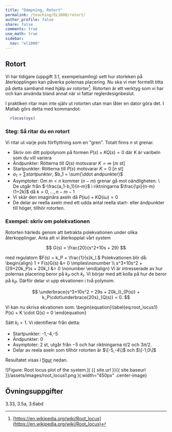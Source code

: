 ```yaml
---
title: "Dämpning, Rotort"
permalink: /teaching/EL1000/rotort/
author_profile: false
share: false
comments: true
use_math: true
sidebar:
  nav: "el1000"
---
```


## Rotort
Vi har tidigare (uppgift 3.1, exempelsamling) sett hur storleken på återkopplingen kan påverka polernas placering. Nu ska vi mer formellt titta på detta samband med hjälp av _rotorter_[^1]. Rotorten är ett verktyg som vi har och kan använda bland annat när vi fattar reglerdesignbeslut. 

I praktiken ritar man inte själv ut rotorten utan man låter en dator göra det. I Matlab görs detta med kommandot: 

```matlab
  rlocus(sys)
```

### Steg: Så ritar du en rotort
Vi ritar ut varje pols förflyttning som en "gren". Totalt finns $n$ st grenar.
* Skriv om ditt polpolynom på formen $P(s) + KQ(s) = 0$ där K är varibeln som du vill variera
* Ändpunkter: Rötterna till $Q(s)$ motsvarar $K = \infty$ [$m$ st]
* Startpunkter: Rötterna till $P(s)$ motsvarar $K = 0$ [$n$ st] 
* $a_1 = \sum{startpunkter}$, $b_1 = \sum{\ddot andpunkter}$
* Asymptoter: Om $m<n$ kommer $(n-m)$ grenar gå mot oändligheten. \\ De utgår från $-\frac{a_1-b_1}{n-m}$ i riktningarna $\frac{\pi}{n-m}(1+2k)$ då $k=0,\ldots,n-m-1$
* Vi skär den imaginära axeln då $P(i\omega) + KQ(i\omega) = 0$
* De delar av reella axeln med ett udda antal reella start- eller ändpunkter till höger, tillhör rotorten.



### Exempel: skriv om polekvationen
Rotorten härleds genom att betrakta polekvationen under olika återkopplingar. Anta att vi återkopplat vårt system

$$
G(s) = \frac{20}{s^2+10s + 29}
$$

med regulatorn $F(s) = k_P + \frac{1}{s}k_I.$ Polekvationen blir då: 
\begin{align}
1 + F(s)G(s) &= 0 \implies\nonumber \\\\ s^3+10s^2 + (29+20k_P)s + 20k_I &= 0 \nonumber 
\end{align}
Vi är intresserade av hur polernas placering beror på $k_P$ och $k_I$. Vi börjar med att kolla på hur de beror på $k_P$. Därför delar vi upp ekvationen i två polynom: 

$$
\underbrace{s^3+10s^2 + 29s + 20k_I}_{P(s)} + k_P\cdot\underbrace{20s}_{Q(s)} = 0.
$$

Vi kan nu skriva ekvationen som:
\begin{equation}\label{eq:root_locus1}
P(s) + K \cdot Q(s) = 0 
\end{equation}

Sätt $k_I=1$. Vi identifierar från detta:
* Startpunkter: -1,-4,-5
* Ändpunkter: 0
* Asymptoter: 2 st, utgår från $-5$ och har riktningarna $\pi/2$ och $3\pi/2$.
* Delar av reela axeln som tillhör rotorten är $\[-5,-4\]$ och $\[-1,0\]$

Resultatet visas i [figur](#root_locus_figure) nedan.

<a name="root_locus_figure"></a>
![Figure: Root locus plot of the system.]( {{ site.url }}{{ site.baseurl }}/assets/images/root_locus1.png ){:width="450px" .center-image}

## Övningsuppgifter
3.33, 3.5a, 3.6abd


[^1]: [https://en.wikipedia.org/wiki/Root_locus](https://en.wikipedia.org/wiki/Root_locus)
